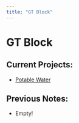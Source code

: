 ```yaml
---
title: "GT Block"
---
```

# GT Block
## Current Projects:
- [Potable Water](/notes/school/GTBlock/PotableWater/main)

## Previous Notes:
- Empty!